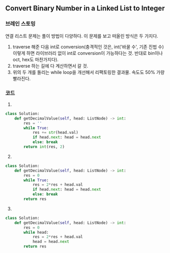 ## Convert Binary Number in a Linked List to Integer


### 브레인 스토밍

연결 리스트 문제는 풀이 방법이 다양하다. 이 문제를 보고 떠올린 방식은 두 가지다.  
1. traverse 해준 다음 int로 conversion(충격적인 것은, int('바꿀 수', 기존 진법 수) 이렇게 하면 라이브러리 없이 int로 conversion이 가능하다는 것. 반대로 bin이나 oct, hex도 마찬가지다).  
2. traverse 하는 길에 다 계산하면서 갈 것.  
3. 위의 두 개를 돌리는 while loop을 개선해서 리팩토링한 결과물. 속도도 50% 가량 빨라진다.  


### 코드

1.
```python
class Solution:
    def getDecimalValue(self, head: ListNode) -> int:
        res = ''
        while True:
            res += str(head.val)
            if head.next: head = head.next
            else: break
        return int(res, 2)
```

2.
```python
class Solution:
    def getDecimalValue(self, head: ListNode) -> int:
        res = 0
        while True:
            res = 2*res + head.val
            if head.next: head = head.next
            else: break
        return res
```

3.
```python
class Solution:
    def getDecimalValue(self, head: ListNode) -> int:
        res = 0
        while head:
            res = 2*res + head.val
            head = head.next
        return res
```
